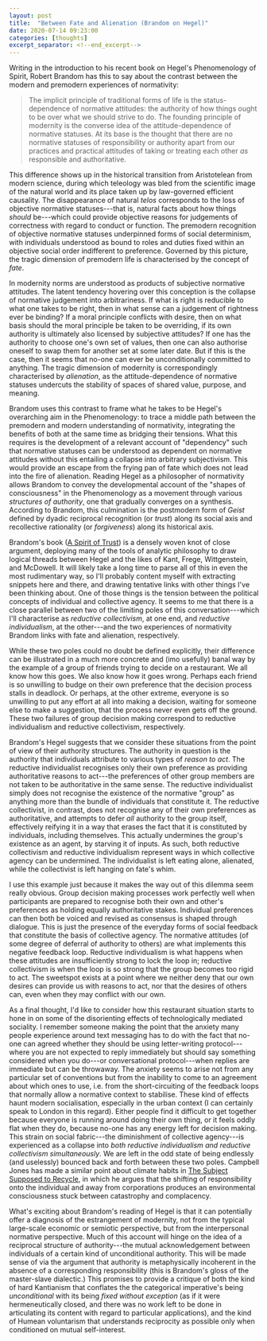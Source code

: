 ```yaml
---
layout: post
title:  "Between Fate and Alienation (Brandom on Hegel)"
date: 2020-07-14 09:23:00
categories: [thoughts]
excerpt_separator: <!--end_excerpt-->
---
```


Writing in the introduction to his recent book on Hegel's Phenomenology of Spirit, Robert Brandom has this to say about the contrast between the modern and premodern experiences of normativity:

> The implicit principle of traditional forms of life is the status-dependence of normative attitudes: the authority of how things ought to be over what we should strive to do. The founding principle of modernity is the converse idea of the attitude-dependence of normative statuses. At its base is the thought that there are no normative statuses of responsibility or authority apart from our practices and practical attitudes of taking or treating each other _as_ responsible and authoritative.

This difference shows up in the historical transition from Aristotelean from modern science, during which teleology was bled from the scientific image of the natural world and its place taken up by law-governed efficient causality. The disappearance of natural _telos_ corresponds to the loss of objective normative statuses---that is, natural facts about how things _should_ be---which could provide objective reasons for judgements of correctness with regard to conduct or function. The premodern recognition of objective normative statuses underpinned forms of social determinism, with individuals understood as bound to roles and duties fixed within an objective social order indifferent to preference. Governed by this picture, the tragic dimension of premodern life is characterised by the concept of _fate_.

In modernity norms are understood as products of subjective normative attitudes. The latent tendency hovering over this conception is the collapse of normative judgement into arbitrariness. If what is right is reducible to what one takes to be right, then in what sense can a judgement of rightness ever be binding? If a moral principle conflicts with desire, then on what basis should the moral principle be taken to be overriding, if its own authority is ultimately also licensed by subjective attitudes? If one has the authority to choose one's own set of values, then one can also authorise oneself to swap them for another set at some later date. But if this is the case, then it seems that no-one can ever be unconditionally committed to anything. The tragic dimension of modernity is correspondingly characterised by _alienation_, as the attitude-dependence of normative statuses undercuts the stability of spaces of shared value, purpose, and meaning.

<!--end_excerpt-->

Brandom uses this contrast to frame what he takes to be Hegel's overarching aim in the Phenomenology: to trace a middle path between the premodern and modern understanding of normativity, integrating the benefits of both at the same time as bridging their tensions. What this requires is the development of a relevant account of "dependency" such that normative statuses can be understood as dependent on normative attitudes without this entailing a collapse into arbitrary subjectivism. This would provide an escape from the frying pan of fate which does not lead into the fire of alienation. Reading Hegel as a philosopher of normativity allows Brandom to convey the developmental account of the "shapes of consciousness" in the Phenomenology as a movement through various _structures of authority_, one that gradually converges on a synthesis. According to Brandom, this culmination is the postmodern form of _Geist_ defined by dyadic reciprocal recognition (or _trust_) along its social axis and recollective rationality (or _forgiveness_) along its historical axis.

Brandom's book ([A Spirit of Trust](https://www.hup.harvard.edu/catalog.php?isbn=9780674976818)) is a densely woven knot of close argument, deploying many of the tools of analytic philosophy to draw logical threads between Hegel and the likes of Kant, Frege, Wittgenstein, and McDowell. It will likely take a long time to parse all of this in even the most rudimentary way, so I'll probably content myself with extracting snippets here and there, and drawing tentative links with other things I've been thinking about. One of those things is the tension between the political concepts of individual and collective agency. It seems to me that there is a close parallel between two of the limiting poles of this conversation---which I'll characterise as _reductive collectivism_, at one end, and _reductive individualism_, at the other---and the two experiences of normativity Brandom links with fate and alienation, respectively.

While these two poles could no doubt be defined explicitly, their difference can be illustrated in a much more concrete and (imo usefully) banal way by the example of a group of friends trying to decide on a restaurant. We all know how this goes. We also know how it goes wrong. Perhaps each friend is so unwilling to budge on their own preference that the decision process stalls in deadlock. Or perhaps, at the other extreme, everyone is so unwilling to put any effort at all into making a decision, waiting for someone else to make a suggestion, that the process never even gets off the ground. These two failures of group decision making correspond to reductive individualism and reductive collectivism, respectively.

Brandom's Hegel suggests that we consider these situations from the point of view of their authority structures. The authority in question is the authority that individuals attribute to various types of _reason to act_. The reductive individualist recognises only their own preference as providing authoritative reasons to act---the preferences of other group members are not taken to be authoritative in the same sense. The reductive individualist simply does not recognise the existence of the normative "group" as anything more than the bundle of individuals that constitute it. The reductive collectivist, in contrast, does not recognise any of their own preferences as authoritative, and attempts to defer _all_ authority to the group itself, effectively reifying it in a way that erases the fact that it is constituted by individuals, including themselves. This actually undermines the group's existence as an agent, by starving it of inputs. As such, both reductive collectivism and reductive individualism represent ways in which collective agency can be undermined. The individualist is left eating alone, alienated, while the collectivist is left hanging on fate's whim.

I use this example just because it makes the way out of this dilemma seem really obvious. Group decision making processes work perfectly well when participants are prepared to recognise both their own and other's preferences as holding equally authoritative stakes. Individual preferences can then both be voiced and revised as consensus is shaped through dialogue. This is just the presence of the everyday forms of social feedback that constitute the basis of collective agency. The normative attitudes (of some degree of deferral of authority to others) are what implements this negative feedback loop. Reductive individualism is what happens when these attitudes are insufficiently strong to lock the loop in; reductive collectivism is when the loop is so strong that the group becomes too rigid to act. The sweetspot exists at a point where we neither deny that our own desires can provide us with reasons to act, nor that the desires of others can, even when they may conflict with our own.

As a final thought, I'd like to consider how this restaurant situation starts to hone in on some of the disorienting effects of technologically mediated sociality. I remember someone making the point that the anxiety many people experience around text messaging has to do with the fact that no-one can agreed whether they should be using letter-writing protocol---where you are not expected to reply immediately but should say something considered when you do---or conversational protocol---when replies are immediate but can be throwaway. The anxiety seems to arise not from any particular set of conventions but from the inability to come to an agreement about which ones to use, i.e. from the short-circuiting of the feedback loops that normally allow a normative context to stabilise. These kind of effects haunt modern socialisation, especially in the urban context (I can certainly speak to London in this regard). Either people find it difficult to get together because everyone is running around doing their own thing, or it feels oddly flat when they do, because no-one has any energy left for decision making. This strain on social fabric---the diminishment of collective agency---is experienced as a collapse into _both reductive individualism and reductive collectivism simultaneously_. We are left in the odd state of being endlessly (and uselessly) bounced back and forth between these two poles. Campbell Jones has made a similar point about climate habits in [The Subject Supposed to Recycle]({{site.baseurl}}/assets/pdf/jones-subject.pdf), in which he argues that the shifting of responsibility onto the individual and away from corporations produces an environmental consciousness stuck between catastrophy and complacency.

What's exciting about Brandom's reading of Hegel is that it can potentially offer a diagnosis of the estrangement of modernity, not from the typical large-scale economic or semiotic perspective, but from the interpersonal normative perspective. Much of this account will hinge on the idea of a reciprocal structure of authority---the mutual acknowledgement between individuals of a certain kind of unconditional authority. This will be made sense of via the argument that authority is metaphysically incoherent in the absence of a corresponding responsibility (this is Brandom's gloss of the master-slave dialectic.) This promises to provide a critique of both the kind of hard Kantianism that conflates the the categorical imperative's being _unconditional_ with its being _fixed without exception_ (as if it were hermeneutically closed, and there was no work left to be done in articulating its content with regard to particular applications), and the kind of Humean voluntarism that understands reciprocity as possible only when conditioned on mutual self-interest.
